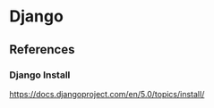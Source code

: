 # Django

## References

### Django Install

<https://docs.djangoproject.com/en/5.0/topics/install/>